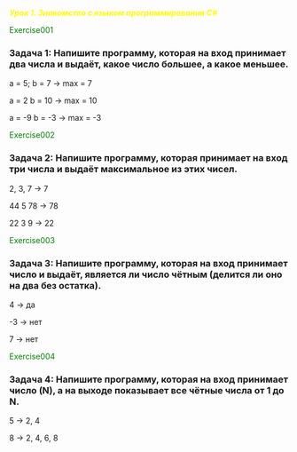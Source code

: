 <span style="color:yellow"> ***Урок 1. Знакомство с языком программирования С#***</span>

<span style="color:green">Exercise001</span>

### Задача 1: Напишите программу, которая на вход принимает два числа и выдаёт, какое число большее, а какое меньшее.

a = 5; b = 7 -> max = 7

a = 2 b = 10 -> max = 10

a = -9 b = -3 -> max = -3

<span style="color:green">Exercise002</span>

### Задача 2: Напишите программу, которая принимает на вход три числа и выдаёт максимальное из этих чисел.

2, 3, 7 -> 7 

44 5 78 -> 78

22 3 9 -> 22

<span style="color:green">Exercise003</span>

### Задача 3: Напишите программу, которая на вход принимает число и выдаёт, является ли число чётным (делится ли оно на два без остатка).

4 -> да

-3 -> нет

7 -> нет

<span style="color:green">Exercise004</span>

### Задача 4: Напишите программу, которая на вход принимает число (N), а на выходе показывает все чётные числа от 1 до N.

5 -> 2, 4

8 -> 2, 4, 6, 8